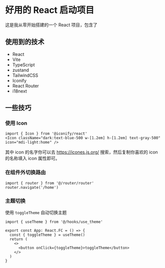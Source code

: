 # 好用的 React 启动项目

这是我从零开始搭建的一个 React 项目，包含了

## 使用到的技术

- React
- Vite
- TypeScript
- zustand
- TailwindCSS
- Iconify
- React Router
- i18next

## 一些技巧

### 使用 Icon

```tsx
import { Icon } from '@iconify/react'
<Icon className="dark:text-blue-500 w-[1.2em] h-[1.2em] text-gray-500" icon="mdi-light:home" />
```
其中 icon 的名字你可以去 https://icones.js.org/ 搜索，然后复制你喜欢的 icon 的名称填入 icon 属性即可。

### 在组件外切换路由

```tsx
import { router } from '@/router/router'
router.navigate('/home')
```

### 主题切换

使用 `toggleTheme` 自动切换主题

```tsx
import { useTheme } from '@/hooks/use_theme'

export const App: React.FC = () => {
  const { toggleTheme } = useTheme()
  return (
    <>
      <button onClick={toggleTheme}>toggleTheme</button>
    </>
  )
}
```